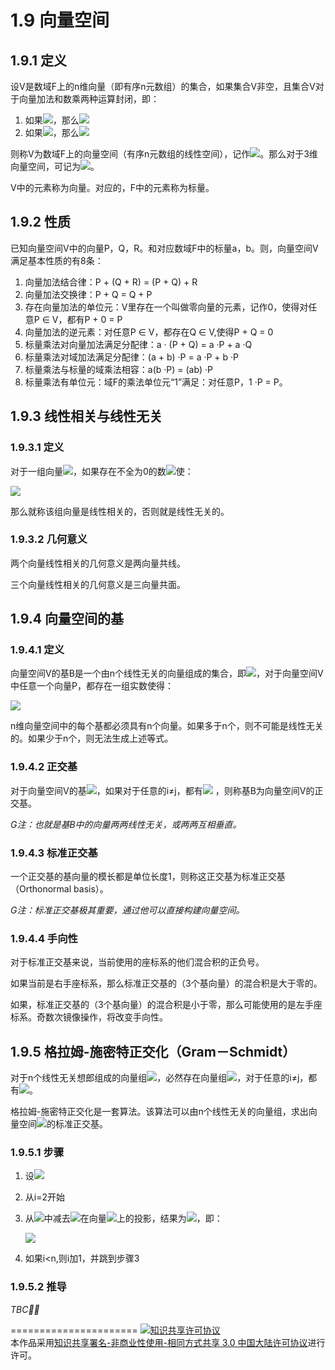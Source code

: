 # 1.9 向量空间

## 1.9.1 定义
设V是数域F上的n维向量（即有序n元数组）的集合，如果集合V非空，且集合V对于向量加法和数乘两种运算封闭，即：

1. 如果<img src="http://latex.codecogs.com/gif.latex? $$P \in V,Q \in V$$">，那么<img src="http://latex.codecogs.com/gif.latex?$$P + Q \in V$$">
2. 如果<img src="http://latex.codecogs.com/gif.latex?$$P \in V,a \in F$$">，那么<img src="http://latex.codecogs.com/gif.latex?$$aP \in V$$">

则称V为数域F上的向量空间（有序n元数组的线性空间），记作<img src="http://latex.codecogs.com/gif.latex? $${R^n}$$">。那么对于3维向量空间，可记为<img src="http://latex.codecogs.com/gif.latex? $${R^3}$$">。

V中的元素称为向量。对应的，F中的元素称为标量。

## 1.9.2 性质

已知向量空间V中的向量P，Q，R。和对应数域F中的标量a，b。则，向量空间V满足基本性质的有8条：

1. 向量加法结合律：P + (Q + R) = (P + Q) + R
2. 向量加法交换律：P + Q = Q + P
3. 存在向量加法的单位元：V里存在一个叫做零向量的元素，记作0，使得对任意P ∈ V，都有P + 0 = P
4. 向量加法的逆元素：对任意P ∈ V，都存在Q ∈ V,使得P + Q = 0
5. 标量乘法对向量加法满足分配律：a · (P + Q) = a ·P + a ·Q
6. 标量乘法对域加法满足分配律：(a + b) ·P = a ·P + b ·P
7. 标量乘法与标量的域乘法相容：a(b ·P) = (ab) ·P
8. 标量乘法有单位元：域F的乘法单位元“1”满足：对任意P，1 ·P = P。

## 1.9.3 线性相关与线性无关

### 1.9.3.1 定义
对于一组向量<img src="http://latex.codecogs.com/gif.latex? $${e_1},{e_2}, \cdots ,{e_n}$$">，如果存在不全为0的数<img src="http://latex.codecogs.com/gif.latex? $${a_1},{a_2}, \cdots ,{a_n}$$">使：

<img src="http://latex.codecogs.com/gif.latex? $${a_1}{e_1} + {a_2}{e_2}+ \cdots +{a_n}{e_n} = 0 $$">

那么就称该组向量是线性相关的，否则就是线性无关的。

### 1.9.3.2 几何意义

两个向量线性相关的几何意义是两向量共线。

三个向量线性相关的几何意义是三向量共面。

## 1.9.4 向量空间的基

### 1.9.4.1 定义
向量空间V的基B是一个由n个线性无关的向量组成的集合，即<img src="http://latex.codecogs.com/gif.latex? $$B=\{{e_1},{e_2},\cdots ,{e_n}\} $$">，对于向量空间V中任意一个向量P，都存在一组实数使得：

<img src="http://latex.codecogs.com/gif.latex? $$P = {a_1}{e_1} + {a_2}{e_2}+ \cdots +{a_n}{e_n}$$">

n维向量空间中的每个基都必须具有n个向量。如果多于n个，则不可能是线性无关的。如果少于n个，则无法生成上述等式。

### 1.9.4.2 正交基
对于向量空间V的基<img src="http://latex.codecogs.com/gif.latex? $$B=\{{e_1},{e_2},\cdots ,{e_n}\} $$">，如果对于任意的i≠j，都有<img src="http://latex.codecogs.com/gif.latex? $${e_i} \cdot {e_j} = 0$$">
，则称基B为向量空间V的正交基。

*G注：也就是基B中的向量两两线性无关，或两两互相垂直。*

### 1.9.4.3 标准正交基

一个正交基的基向量的模长都是单位长度1，则称这正交基为标准正交基（Orthonormal basis）。

*G注：标准正交基极其重要，通过他可以直接构建向量空间。*

### 1.9.4.4 手向性

对于标准正交基来说，当前使用的座标系的他们混合积的正负号。

如果当前是右手座标系，那么标准正交基的（3个基向量）的混合积是大于零的。

如果，标准正交基的（3个基向量）的混合积是小于零，那么可能使用的是左手座标系。奇数次镜像操作，将改变手向性。

## 1.9.5 格拉姆-施密特正交化（Gram－Schmidt）

对于n个线性无关想郎组成的向量组<img src="http://latex.codecogs.com/gif.latex? $$B=\{{e_1},{e_2},\cdots ,{e_n}\} $$">，必然存在向量组<img src="http://latex.codecogs.com/gif.latex? $$B{\text{'}} = \{ {e_1}{\text{'}},{e_2}{\text{'}}, \cdots ,{e_n}{\text{'}}\} $$">，对于任意的i≠j，都有<img src="http://latex.codecogs.com/gif.latex? $${e_i}{\text{'} \cdot {e_j}{\text{'} = 0$$">。

格拉姆-施密特正交化是一套算法。该算法可以由n个线性无关的向量组，求出向量空间<img src="http://latex.codecogs.com/gif.latex? $${R^n}$$">的标准正交基。

### 1.9.5.1 步骤

1. 设<img src="http://latex.codecogs.com/gif.latex? $${{e_1}^'} = {e}_1$$">
2. 从i=2开始
3. 从<img src="http://latex.codecogs.com/gif.latex? $$e_i$$">中减去<img src="http://latex.codecogs.com/gif.latex? $$e_i$$">在向量<img src="http://latex.codecogs.com/gif.latex? $${e_1}{\text{'}},{e_2}{\text{'}}, \cdots ,{e_{n - 1}}{\text{'}} $$">上的投影，结果为<img src="http://latex.codecogs.com/gif.latex? $${{e_i}^'}$$">，即：
 
	<img src="http://latex.codecogs.com/gif.latex? $$\large {{e_i}^'}={e_i}-\sum\limits_{k = 1}^{i - 1} {\frac{{{e_i} \cdot {e_k}}}{{e_k^2}}} {e_k}$$">

4. 如果i<n,则i加1，并跳到步骤3

### 1.9.5.2 推导
*TBC* 
 
======================
<a rel="license" href="http://creativecommons.org/licenses/by-nc-sa/3.0/cn/"><img alt="知识共享许可协议" style="border-width:0" src="https://i.creativecommons.org/l/by-nc-sa/3.0/cn/88x31.png" /></a><br />本作品采用<a rel="license" href="http://creativecommons.org/licenses/by-nc-sa/3.0/cn/">知识共享署名-非商业性使用-相同方式共享 3.0 中国大陆许可协议</a>进行许可。